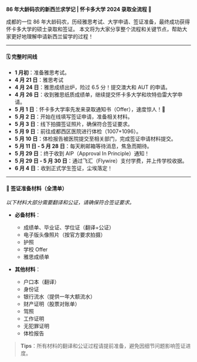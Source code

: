 **86 年大龄码农的新西兰求学记 | 怀卡多大学 2024 录取全流程 📝**

成都的一位 86 年大龄码农，历经雅思考试、大学申请、签证准备，最终成功获得怀卡多大学的硕士录取和签证。
本文将为大家分享整个流程和关键节点，帮助大家更好地理解申请新西兰留学的过程！

---

#### 🗓️ 完整时间线

- **1 月初**：准备雅思考试。
- **4 月 21 日**：雅思考试
- **4 月 24 日**：雅思成绩出炉，险过 6.5 分！提交澳大和 AUT 的申请。
- **4 月 26 日**：收到雅思纸质成绩单，继续提交怀卡多大学和坎特伯雷大学申请。
- **5 月 1 日**：怀卡多大学率先发来录取通知书（Offer），速度惊人！💌
- **5 月 2 日**：开始在线填写签证申请，准备相关材料。
- **5 月 3 日**：线下拍摄签证照片，确保符合签证要求。
- **5 月 9 日**：前往成都西区医院进行体检（1007+1096）。
- **5 月 10 日**：体检报告被医院提交至相关部门，完成签证申请材料提交。
- **5 月 11 日 - 5 月 28 日**：每天刷邮箱等待消息，焦急而期待。
- **5 月 29 日**：终于收到 AIP（Approval In Principle）通知！
- **5 月 29 日 - 5 月 30 日**：通过飞汇（Flywire）支付学费，并上传学校收据。
- **6 月 4 日**：收到正式学生签证，尘埃落定！

---

#### 📝 签证准备材料（全清单）

_以下材料大部分需要翻译和公证，请确保符合签证要求。_

- **必备材料**：

  - 成绩单、毕业证、学位证（翻译+公证）
  - 电子版头像照片（按官方要求拍摄）
  - 护照
  - 学校 Offer
  - 雅思成绩单

- **其他材料**：
  - 户口本（翻译）
  - 身份证
  - 银行流水（提供一年大额流水）
  - 财产证明（股票对账单）
  - 驾照
  - 工作证明
  - 无犯罪证明
  - 体检报告

> **Tips**：所有材料的翻译和公证过程请提前准备，避免因细节问题影响签证进度。